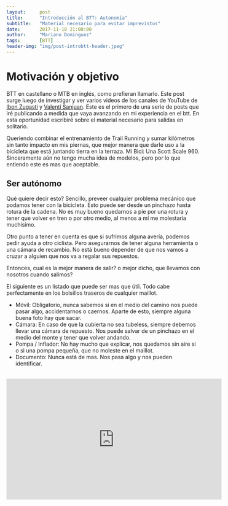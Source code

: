```yaml
---
layout:     post
title:      "Introducción al BTT: Autonomía"
subtitle:   "Material necesario para evitar imprevistos"
date:       2017-11-18 21:00:00
author:     "Mariano Dominguez"
tags:       [BTT]
header-img: "img/post-introbtt-header.jpeg"
---
```


<h1 id="motivacion-y-objetivo-">Motivación y objetivo</h1>

<p>BTT en castellano o MTB en inglés, como prefieran llamarlo. Este post surge luego de investigar y ver varios videos de los canales de YouTube de <a href="https://www.youtube.com/channel/UCU-k37AR0lFQYYVqde1Zgug">Ibon Zugasti</a> y <a href="https://www.youtube.com/channel/UCG5IfQYv9S9HIsrICDcZaZQ">Valentí Sanjuan</a>.
Este es el primero de una serie de posts que iré publicando a medida que vaya avanzando en mi experiencia en el btt. En esta oportunidad escribiré sobre el material necesario para salidas en solitario.</p>

<p>Queriendo combinar el entrenamiento de Trail Running y sumar kilómetros sin tanto impacto en mis piernas, que mejor manera que darle uso a la bicicleta que está juntando tierra en la terraza. Mi Bici: Una Scott Scale 960. Sinceramente aún no tengo mucha idea de modelos, pero por lo que entiendo este es mas que aceptable.</p>

<h2 id="ser-autonomo-">Ser autónomo</h2>

<p>Qué quiere decir esto? Sencillo, preveer cualquier problema mecánico que podamos tener con la bicicleta. Esto puede ser desde un pinchazo hasta rotura de la cadena. No es muy bueno quedarnos a pie por una rotura y tener que volver en tren o por otro medio, al menos a mí me molestaría muchísimo.</p>

<p>Otro punto a tener en cuenta es que si sufrimos alguna avería, podemos pedir ayuda a otro ciclista. Pero asegurarnos de tener alguna herramienta o una cámara de recambio. No está bueno depender de que nos vamos a cruzar a alguien que nos va a regalar sus repuestos.</p>

<p>Entonces, cual es la mejor manera de salir? o mejor dicho, que llevamos con nosotros cuando salimos?<p>

El siguiente es un listado que puede ser mas que útil. Todo cabe perfectamente en los bolsillos traseros de cualquier maillot.
<ul>
<li>
Móvil: Obligatorio, nunca sabemos si en el medio del camino nos puede pasar algo, accidentarnos o caernos. Aparte de esto, siempre alguna buena foto hay que sacar.
</li>
<li>
Cámara: En caso de que la cubierta no sea tubeless, siempre debemos llevar una cámara de repuesto. Nos puede salvar de un pinchazo en el medio del monte y tener que volver andando.
</li>
<li>
Pompa / Inflador: No hay mucho que explicar, nos quedamos sin aire si o si una pompa pequeña, que no moleste en el maillot.
</li>
<li>
Documento: Nunca está de mas. Nos pasa algo y nos pueden identificar.
</li>
</ul>

<br>
<iframe width="560" height="315" src="https://www.youtube.com/embed/ZxNjihnHQDM" frameborder="0" allowfullscreen></iframe>
